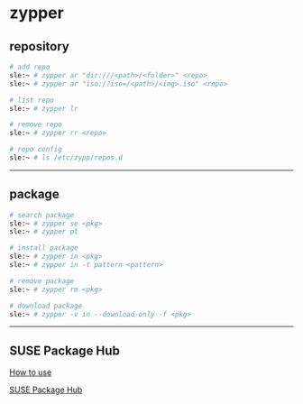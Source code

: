 # zypper

## repository

```bash
# add repo
sle:~ # zypper ar "dir:///<path>/<folder>" <repo>
sle:~ # zypper ar "iso:/?iso=/<path>/<img>.iso" <repo>

# list repo
sle:~ # zypper lr

# remove repo
sle:~ # zypper rr <repo>

# repo config
sle:~ # ls /etc/zypp/repos.d
```

---

## package

```bash
# search package
sle:~ # zypper se <pkg>
sle:~ # zypper pt

# install package
sle:~ # zypper in <pkg>
sle:~ # zypper in -t pattern <pattern>

# remove package
sle:~ # zypper rm <pkg>

# download package
sle:~ # zypper -v in --download-only -f <pkg>
```

---

## SUSE Package Hub

[How to use](https://packagehub.suse.com/how-to-use/)

[SUSE Package Hub](https://packagehub.suse.com/)
